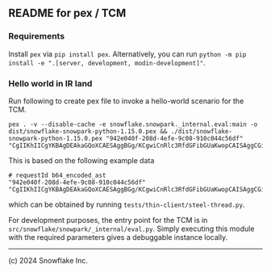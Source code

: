 ## README for pex / TCM

### Requirements
Install `pex` via `pip install pex`. Alternatively, you can run `python -m pip install -e ".[server, development, modin-development]"`.

### Hello world in IR land
Run following to create pex file to invoke a hello-world scenario for the TCM.
```
pex . -v --disable-cache -e snowflake.snowpark._internal.eval:main -o dist/snowflake-snowpark-python-1.15.0.pex && ./dist/snowflake-snowpark-python-1.15.0.pex "942e040f-208d-4efe-9c08-910c044c56df" "CgIIKhIICgYKBAgDEAkaGQoXCAESAggBGg/KCgwiCnRlc3RfdGFibGUaKwopCAISAggCGiHSBh4SB9oBBBICCAEaE6oCEBIOU1RSIExJS0UgJyVlJScaEQoPCAMSAggDGgeqCAQSAggCGggSBggEEgIIAw=="
```
This is based on the following example data
```
# requestId b64_encoded_ast
"942e040f-208d-4efe-9c08-910c044c56df" "CgIIKhIICgYKBAgDEAkaGQoXCAESAggBGg/KCgwiCnRlc3RfdGFibGUaKwopCAISAggCGiHSBh4SB9oBBBICCAEaE6oCEBIOU1RSIExJS0UgJyVlJScaEQoPCAMSAggDGgeqCAQSAggCGggSBggEEgIIAw=="
```
which can be obtained by running `tests/thin-client/steel-thread.py`.

For development purposes, the entry point for the TCM is in `src/snowflake/snowpark/_internal/eval.py`. Simply executing this module with the required parameters gives a debuggable instance locally.


---
(c) 2024 Snowflake Inc.
